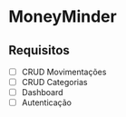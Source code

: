 # MoneyMinder

## Requisitos 

- [ ] CRUD Movimentações 
- [ ] CRUD Categorias 
- [ ] Dashboard
- [ ] Autenticação 